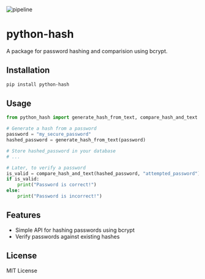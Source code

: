 ![pipeline](https://github.com/ihumaunkabir/python-hash/actions/workflows/publish.yml/badge.svg)

# python-hash

A package for password hashing and comparision using bcrypt. 

## Installation

```bash
pip install python-hash
```

## Usage

```python
from python_hash import generate_hash_from_text, compare_hash_and_text

# Generate a hash from a password
password = "my_secure_password"
hashed_password = generate_hash_from_text(password)

# Store hashed_password in your database
# ...

# Later, to verify a password
is_valid = compare_hash_and_text(hashed_password, "attempted_password")
if is_valid:
    print("Password is correct!")
else:
    print("Password is incorrect!")
```

## Features

- Simple API for hashing passwords using bcrypt
- Verify passwords against existing hashes

## License

MIT License
